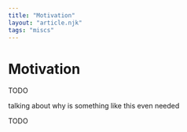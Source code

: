 ```yaml
---
title: "Motivation"
layout: "article.njk"
tags: "miscs"
---
```


# Motivation

TODO

talking about why is something like this even needed

TODO